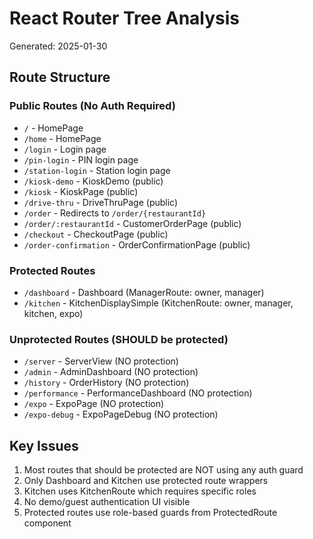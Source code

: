 # React Router Tree Analysis
Generated: 2025-01-30

## Route Structure

### Public Routes (No Auth Required)
- `/` - HomePage
- `/home` - HomePage
- `/login` - Login page
- `/pin-login` - PIN login page  
- `/station-login` - Station login page
- `/kiosk-demo` - KioskDemo (public)
- `/kiosk` - KioskPage (public)
- `/drive-thru` - DriveThruPage (public)
- `/order` - Redirects to `/order/{restaurantId}`
- `/order/:restaurantId` - CustomerOrderPage (public)
- `/checkout` - CheckoutPage (public)
- `/order-confirmation` - OrderConfirmationPage (public)

### Protected Routes
- `/dashboard` - Dashboard (ManagerRoute: owner, manager)
- `/kitchen` - KitchenDisplaySimple (KitchenRoute: owner, manager, kitchen, expo)

### Unprotected Routes (SHOULD be protected)
- `/server` - ServerView (NO protection)
- `/admin` - AdminDashboard (NO protection) 
- `/history` - OrderHistory (NO protection)
- `/performance` - PerformanceDashboard (NO protection)
- `/expo` - ExpoPage (NO protection)
- `/expo-debug` - ExpoPageDebug (NO protection)

## Key Issues
1. Most routes that should be protected are NOT using any auth guard
2. Only Dashboard and Kitchen use protected route wrappers
3. Kitchen uses KitchenRoute which requires specific roles
4. No demo/guest authentication UI visible
5. Protected routes use role-based guards from ProtectedRoute component